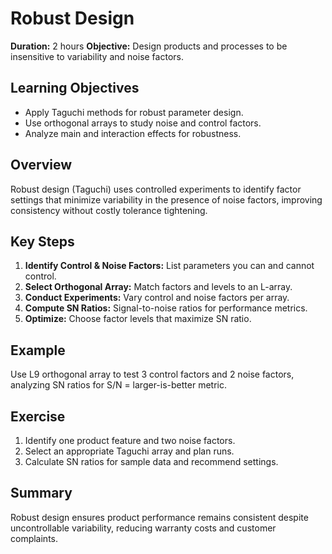 # Robust Design

**Duration:** 2 hours
**Objective:** Design products and processes to be insensitive to variability and noise factors.

## Learning Objectives
- Apply Taguchi methods for robust parameter design.  
- Use orthogonal arrays to study noise and control factors.  
- Analyze main and interaction effects for robustness.

## Overview
Robust design (Taguchi) uses controlled experiments to identify factor settings that minimize variability in the presence of noise factors, improving consistency without costly tolerance tightening.

## Key Steps
1. **Identify Control & Noise Factors:** List parameters you can and cannot control.  
2. **Select Orthogonal Array:** Match factors and levels to an L-array.  
3. **Conduct Experiments:** Vary control and noise factors per array.  
4. **Compute SN Ratios:** Signal-to-noise ratios for performance metrics.  
5. **Optimize:** Choose factor levels that maximize SN ratio.

## Example
Use L9 orthogonal array to test 3 control factors and 2 noise factors, analyzing SN ratios for S/N = larger-is-better metric.

## Exercise
1. Identify one product feature and two noise factors.  
2. Select an appropriate Taguchi array and plan runs.  
3. Calculate SN ratios for sample data and recommend settings.

## Summary
Robust design ensures product performance remains consistent despite uncontrollable variability, reducing warranty costs and customer complaints.